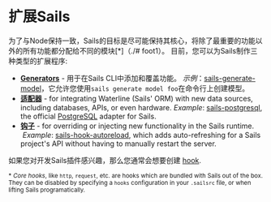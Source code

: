 # 扩展Sails

为了与Node保持一致，Sails的目标是尽可能保持其核心，将除了最重要的功能以外的所有功能都分配给不同的模块[*]（./# foot1）。 目前，您可以为Sails制作三种类型的扩展程序:

+ [**Generators**](https://sailsjs.com/documentation/concepts/extending-sails/Generators) - 用于在Sails CLI中添加和覆盖功能。 *示例*：[sails-generate-model](https://www.npmjs.com/package/sails-generate-model)，它允许您使用`sails generate model foo`在命令行上创建模型。
+ [**适配器**](https://sailsjs.com/documentation/concepts/extending-sails/Adapters) - for integrating Waterline (Sails' ORM) with new data sources, including databases, APIs, or even hardware. *Example*: [sails-postgresql](https://www.npmjs.com/package/sails-postgresql), the official [PostgreSQL](http://www.postgresql.org/) adapter for Sails.
+ [**钩子**](https://sailsjs.com/documentation/concepts/extending-sails/Hooks) - for overriding or injecting new functionality in the Sails runtime.  *Example*: [sails-hook-autoreload](https://www.npmjs.com/package/sails-hook-autoreload), which adds auto-refreshing for a Sails project's API without having to manually restart the server.

如果您对开发Sails插件感兴趣，那么您通常会想要创建 [hook](https://sailsjs.com/documentation/concepts/extending-sails/Hooks).

<sub><a name="foot1">*</a> _Core hooks_, like `http`, `request`, etc. are hooks which are bundled with Sails out of the box.  They can be disabled by specifying a `hooks` configuration in your `.sailsrc` file, or when lifting Sails programatically.</sub>


<docmeta name="displayName" value="Extending Sails">
